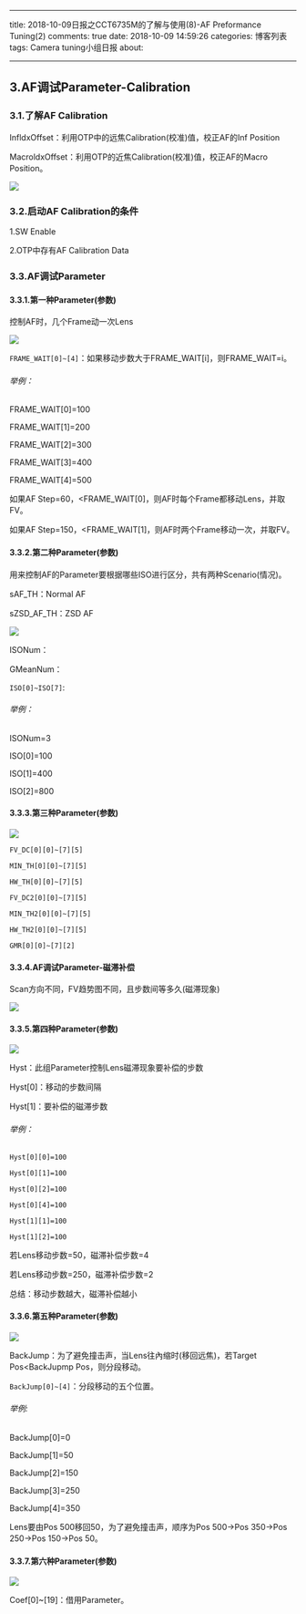﻿---

title: 2018-10-09日报之CCT6735M的了解与使用(8)-AF Preformance Tuning(2)
comments: true
date: 2018-10-09 14:59:26
categories: 博客列表
tags: Camera tuning小组日报
about:

---

## 3.AF调试Parameter-Calibration

### 3.1.了解AF Calibration

InfldxOffset：利用OTP中的远焦Calibration(校准)值，校正AF的Inf Position

MacroldxOffset：利用OTP的近焦Calibration(校准)值，校正AF的Macro Position。

![ ](https://www.cnblogs.com/images/cnblogs_com/cliy-10/1310958/o_28.png)

### 3.2.启动AF Calibration的条件

1.SW Enable

2.OTP中存有AF Calibration Data

### 3.3.AF调试Parameter

#### 3.3.1.第一种Parameter(参数)

控制AF时，几个Frame动一次Lens

![ ](https://www.cnblogs.com/images/cnblogs_com/cliy-10/1310958/o_29.png)

`FRAME_WAIT[0]~[4]`：如果移动步数大于FRAME_WAIT[i]，则FRAME_WAIT=i。

###### 举例：

FRAME_WAIT[0]=100

FRAME_WAIT[1]=200

FRAME_WAIT[2]=300

FRAME_WAIT[3]=400

FRAME_WAIT[4]=500

如果AF Step=60，<FRAME_WAIT[0]，则AF时每个Frame都移动Lens，并取FV。

如果AF Step=150，<FRAME_WAIT[1]，则AF时两个Frame移动一次，并取FV。

#### 3.3.2.第二种Parameter(参数)

用来控制AF的Parameter要根据哪些ISO进行区分，共有两种Scenario(情况)。

sAF_TH：Normal AF

sZSD_AF_TH：ZSD AF

![ ](https://www.cnblogs.com/images/cnblogs_com/cliy-10/1310958/o_36.PNG)

ISONum：

GMeanNum：

`ISO[0]~ISO[7]`:

###### 举例：

ISONum=3

ISO[0]=100

ISO[1]=400

ISO[2]=800

#### 3.3.3.第三种Parameter(参数)

![ ](https://www.cnblogs.com/images/cnblogs_com/cliy-10/1310958/o_37.PNG)

`FV_DC[0][0]~[7][5]`

`MIN_TH[0][0]~[7][5]`

`HW_TH[0][0]~[7][5]`

`FV_DC2[0][0]~[7][5]`

`MIN_TH2[0][0]~[7][5]`

`HW_TH2[0][0]~[7][5]`

`GMR[0][0]~[7][2]`


#### 3.3.4.AF调试Parameter-磁滞补偿

Scan方向不同，FV趋势图不同，且步数间等多久(磁滞现象)

![ ](https://www.cnblogs.com/images/cnblogs_com/cliy-10/1310958/o_32.png)

#### 3.3.5.第四种Parameter(参数)

![ ](https://www.cnblogs.com/images/cnblogs_com/cliy-10/1310958/o_33.PNG)

Hyst：此组Parameter控制Lens磁滞现象要补偿的步数

Hyst[0]：移动的步数间隔

Hyst[1]：要补偿的磁滞步数

###### 举例：

```
Hyst[0][0]=100

Hyst[0][1]=100

Hyst[0][2]=100

Hyst[0][4]=100

Hyst[1][1]=100

Hyst[1][2]=100
```

若Lens移动步数=50，磁滞补偿步数=4

若Lens移动步数=250，磁滞补偿步数=2

总结：移动步数越大，磁滞补偿越小

#### 3.3.6.第五种Parameter(参数)

![ ](https://www.cnblogs.com/images/cnblogs_com/cliy-10/1310958/o_34.PNG)

BackJump：为了避免撞击声，当Lens往內缩时(移回远焦)，若Target Pos<BackJupmp Pos，则分段移动。

`BackJump[0]~[4]`：分段移动的五个位置。

###### 举例:

BackJump[0]=0

BackJump[1]=50

BackJump[2]=150

BackJump[3]=250

BackJump[4]=350

Lens要由Pos 500移回50，为了避免撞击声，顺序为Pos 500->Pos 350->Pos 250->Pos 150->Pos 50。

#### 3.3.7.第六种Parameter(参数)

![ ](https://www.cnblogs.com/images/cnblogs_com/cliy-10/1310958/o_35.PNG)

Coef[0]~[19]：借用Parameter。